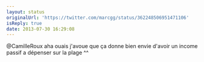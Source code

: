 ```yaml
---
layout: status
originalUrl: 'https://twitter.com/marcgg/status/362248506951471106'
isReply: true
date: 2013-07-30 16:29:08
---
```


@CamilleRoux aha ouais j'avoue que ça donne bien envie d'avoir un income passif a dépenser sur la plage ^^
